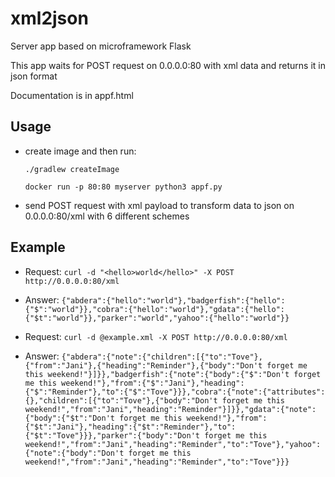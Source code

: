 # xml2json

Server app based on microframework Flask

This app waits for POST request on 0.0.0.0:80 with xml data and
returns it in json format

Documentation is in appf.html

## Usage
- create image and then run:

  `./gradlew createImage`
  
  `docker run -p 80:80 myserver python3 appf.py`

  
- send POST request with xml payload to transform data to json on 0.0.0.0:80/xml with 6 different schemes



## Example

- Request: `curl -d "<hello>world</hello>" -X POST http://0.0.0.0:80/xml`
- Answer: `{"abdera":{"hello":"world"},"badgerfish":{"hello":{"$":"world"}},"cobra":{"hello":"world"},"gdata":{"hello":{"$t":"world"}},"parker":"world","yahoo":{"hello":"world"}}`


- Request: `curl -d @example.xml -X POST http://0.0.0.0:80/xml`
- Answer: `{"abdera":{"note":{"children":[{"to":"Tove"},{"from":"Jani"},{"heading":"Reminder"},{"body":"Don't forget me this weekend!"}]}},"badgerfish":{"note":{"body":{"$":"Don't forget me this weekend!"},"from":{"$":"Jani"},"heading":{"$":"Reminder"},"to":{"$":"Tove"}}},"cobra":{"note":{"attributes":{},"children":[{"to":"Tove"},{"body":"Don't forget me this weekend!","from":"Jani","heading":"Reminder"}]}},"gdata":{"note":{"body":{"$t":"Don't forget me this weekend!"},"from":{"$t":"Jani"},"heading":{"$t":"Reminder"},"to":{"$t":"Tove"}}},"parker":{"body":"Don't forget me this weekend!","from":"Jani","heading":"Reminder","to":"Tove"},"yahoo":{"note":{"body":"Don't forget me this weekend!","from":"Jani","heading":"Reminder","to":"Tove"}}}`
